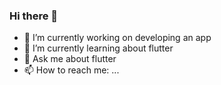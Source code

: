 ### Hi there 👋

- 🔭 I’m currently working on developing an app
- 🌱 I’m currently learning about flutter
- 💬 Ask me about flutter
- 📫 How to reach me: ...
